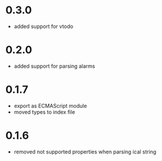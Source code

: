
# 0.3.0
- added support for vtodo

# 0.2.0
- added support for parsing alarms 

# 0.1.7
- export as ECMAScript module
- moved types to index file

# 0.1.6 
- removed not supported properties when parsing ical string
